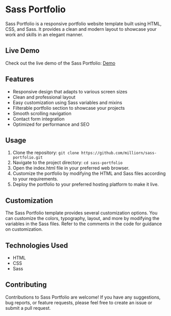 # Sass Portfolio

Sass Portfolio is a responsive portfolio website template built using HTML, CSS, and Sass. It provides a clean and modern layout to showcase your work and skills in an elegant manner.

## Live Demo

Check out the live demo of the Sass Portfolio: [Demo](https://milliorn.github.io/sass-portfolio/)

## Features

- Responsive design that adapts to various screen sizes
- Clean and professional layout
- Easy customization using Sass variables and mixins
- Filterable portfolio section to showcase your projects
- Smooth scrolling navigation
- Contact form integration
- Optimized for performance and SEO

## Usage

1. Clone the repository: `git clone https://github.com/milliorn/sass-portfolio.git`
2. Navigate to the project directory: `cd sass-portfolio`
3. Open the index.html file in your preferred web browser.
4. Customize the portfolio by modifying the HTML and Sass files according to your requirements.
5. Deploy the portfolio to your preferred hosting platform to make it live.

## Customization

The Sass Portfolio template provides several customization options. You can customize the colors, typography, layout, and more by modifying the variables in the Sass files. Refer to the comments in the code for guidance on customization.

## Technologies Used

- HTML
- CSS
- Sass

## Contributing

Contributions to Sass Portfolio are welcome! If you have any suggestions, bug reports, or feature requests, please feel free to create an issue or submit a pull request.
